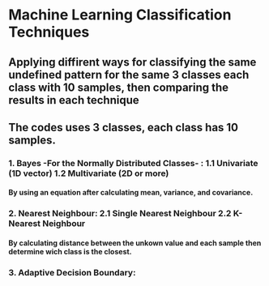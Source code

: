 # Machine Learning Classification Techniques
## Applying diffirent ways for classifying the same undefined pattern for the same 3 classes each class with 10 samples, then comparing the results in each technique
## The codes uses 3 classes, each class has 10 samples.
### 1. Bayes -For the Normally Distributed Classes- : 1.1 Univariate (1D vector) 1.2 Multivariate (2D or more) 
#### By using  an equation after calculating mean, variance, and covariance.

### 2. Nearest Neighbour: 2.1 Single Nearest Neighbour 2.2 K-Nearest Neighbour
#### By calculating distance between the unkown value and each sample then determine wich class is the closest.

### 3. Adaptive Decision Boundary:
